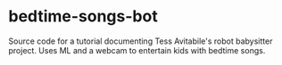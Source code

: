 # bedtime-songs-bot
Source code for a tutorial documenting Tess Avitabile's robot babysitter project. Uses ML and a webcam to entertain kids with bedtime songs.
